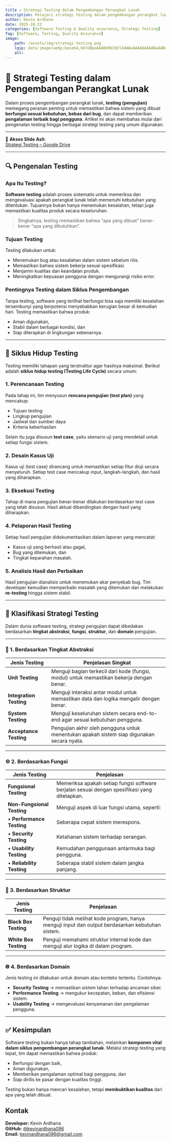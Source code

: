 ```yaml
---
title : Strategi Testing dalam Pengembangan Perangkat Lunak
description: Pelajari strategi testing dalam pengembangan perangkat lunak — mulai dari pengenalan, tujuan, siklus hidup testing, hingga klasifikasi berdasarkan tingkat abstraksi, fungsi, struktur, dan domain.
author: Kevin Ardhana
date: 2025-10-23
categories: [Software Testing & Quality assurance, Strategi Testing]
Tag: [Software, Testing, Quality Assurance]
image:
    path: /assets/img/strategi-testing.png
    lqip: data:image/webp;base64,UklGRpoAAABXRUJQVlA4WAoAAAAQAAAADwAABwAAQUxQSDIAAAARL0AmbZurmr57yyIiqE8oiG0bejIYEQTgqiDA9vqnsUSI6H+oAERp2HZ65qP/VIAWAFZQOCBCAAAA8AEAnQEqEAAIAAVAfCWkAALp8sF8rgRgAP7o9FDvMCkMde9PK7euH5M1m6VWoDXf2FkP3BqV0ZYbO6NA/VFIAAAA
    alt:
---
```


# 🧩 Strategi Testing dalam Pengembangan Perangkat Lunak

Dalam proses pengembangan perangkat lunak, **testing (pengujian)** memegang peranan penting untuk memastikan bahwa sistem yang dibuat **berfungsi sesuai kebutuhan, bebas dari bug**, dan dapat memberikan **pengalaman terbaik bagi pengguna**. Artikel ini akan membahas mulai dari pengenalan testing hingga berbagai strategi testing yang umum digunakan.

---

📂 **Akses Slide Asli:**  
[Strategi Testing – Google Drive](https://drive.google.com/file/d/1bNFmdW8ePz_z0VM0660SZU4meSBaxc9c/view?usp=drive_link)

---

## 🔍 Pengenalan Testing

### Apa Itu Testing?
**Software testing** adalah proses sistematis untuk memeriksa dan mengevaluasi apakah perangkat lunak telah memenuhi kebutuhan yang ditentukan. Tujuannya bukan hanya menemukan kesalahan, tetapi juga memastikan kualitas produk secara keseluruhan.

> Singkatnya, testing memastikan bahwa “apa yang dibuat” benar-benar “apa yang dibutuhkan”.

### Tujuan Testing
Testing dilakukan untuk:
- Menemukan bug atau kesalahan dalam sistem sebelum rilis.  
- Memastikan bahwa sistem bekerja sesuai spesifikasi.  
- Menjamin kualitas dan keandalan produk.  
- Meningkatkan kepuasan pengguna dengan mengurangi risiko error.  

### Pentingnya Testing dalam Siklus Pengembangan
Tanpa testing, software yang terlihat berfungsi bisa saja memiliki kesalahan tersembunyi yang berpotensi menyebabkan kerugian besar di kemudian hari. Testing memastikan bahwa produk:
- Aman digunakan,  
- Stabil dalam berbagai kondisi, dan  
- Siap diterapkan di lingkungan sebenarnya.

---

## 🔁 Siklus Hidup Testing

Testing memiliki tahapan yang terstruktur agar hasilnya maksimal. Berikut adalah **siklus hidup testing (Testing Life Cycle)** secara umum:

### 1. Perencanaan Testing  
Pada tahap ini, tim menyusun **rencana pengujian (test plan)** yang mencakup:
- Tujuan testing  
- Lingkup pengujian  
- Jadwal dan sumber daya  
- Kriteria keberhasilan

Selain itu juga disusun **test case**, yaitu skenario uji yang mendetail untuk setiap fungsi sistem.

### 2. Desain Kasus Uji  
Kasus uji (test case) dirancang untuk memastikan setiap fitur diuji secara menyeluruh. Setiap test case mencakup input, langkah-langkah, dan hasil yang diharapkan.

### 3. Eksekusi Testing  
Tahap di mana pengujian benar-benar dilakukan berdasarkan test case yang telah disusun. Hasil aktual dibandingkan dengan hasil yang diharapkan.

### 4. Pelaporan Hasil Testing  
Setiap hasil pengujian didokumentasikan dalam laporan yang mencatat:
- Kasus uji yang berhasil atau gagal,  
- Bug yang ditemukan, dan  
- Tingkat keparahan masalah.

### 5. Analisis Hasil dan Perbaikan  
Hasil pengujian dianalisis untuk menemukan akar penyebab bug. Tim developer kemudian memperbaiki masalah yang ditemukan dan melakukan **re-testing** hingga sistem stabil.

---

## 🧠 Klasifikasi Strategi Testing

Dalam dunia software testing, strategi pengujian dapat dibedakan berdasarkan **tingkat abstraksi**, **fungsi**, **struktur**, dan **domain** pengujian.

---

### 🧩 1. Berdasarkan Tingkat Abstraksi

| Jenis Testing | Penjelasan Singkat |
|----------------|--------------------|
| **Unit Testing** | Menguji bagian terkecil dari kode (fungsi, modul) untuk memastikan bekerja dengan benar. |
| **Integration Testing** | Menguji interaksi antar modul untuk memastikan data dan logika mengalir dengan benar. |
| **System Testing** | Menguji keseluruhan sistem secara end-to-end agar sesuai kebutuhan pengguna. |
| **Acceptance Testing** | Pengujian akhir oleh pengguna untuk menentukan apakah sistem siap digunakan secara nyata. |

---

### ⚙️ 2. Berdasarkan Fungsi

| Jenis Testing | Penjelasan |
|----------------|------------|
| **Fungsional Testing** | Memeriksa apakah setiap fungsi software berjalan sesuai dengan spesifikasi yang ditetapkan. |
| **Non-Fungsional Testing** | Menguji aspek di luar fungsi utama, seperti: |
| • **Performance Testing** | Seberapa cepat sistem merespons. |
| • **Security Testing** | Ketahanan sistem terhadap serangan. |
| • **Usability Testing** | Kemudahan penggunaan antarmuka bagi pengguna. |
| • **Reliability Testing** | Seberapa stabil sistem dalam jangka panjang. |

---

### 🧱 3. Berdasarkan Struktur

| Jenis Testing | Penjelasan |
|----------------|------------|
| **Black Box Testing** | Penguji tidak melihat kode program, hanya menguji input dan output berdasarkan kebutuhan sistem. |
| **White Box Testing** | Penguji memahami struktur internal kode dan menguji alur logika di dalam program. |

---

### 🌐 4. Berdasarkan Domain

Jenis testing ini dilakukan untuk domain atau konteks tertentu. Contohnya:
- **Security Testing** → memastikan sistem tahan terhadap ancaman siber.  
- **Performance Testing** → mengukur kecepatan, beban, dan efisiensi sistem.  
- **Usability Testing** → mengevaluasi kenyamanan dan pengalaman pengguna.

---

## ✅ Kesimpulan

Software testing bukan hanya tahap tambahan, melainkan **komponen vital dalam siklus pengembangan perangkat lunak**. Melalui strategi testing yang tepat, tim dapat memastikan bahwa produk:
- Berfungsi dengan baik,  
- Aman digunakan,  
- Memberikan pengalaman optimal bagi pengguna, dan  
- Siap dirilis ke pasar dengan kualitas tinggi.

Testing bukan hanya mencari kesalahan, tetapi **membuktikan kualitas** dari apa yang telah dibuat.

## Kontak

**Developer:** Kevin Ardhana  
**GitHub:** [@kevinardhana096](https://github.com/kevinardhana096)   
**Email:** kevinardhana096@gmail.com  